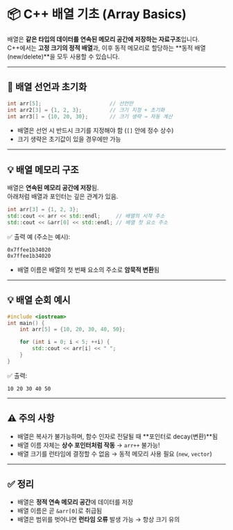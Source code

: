 # 📦 C++ 배열 기초 (Array Basics)

배열은 **같은 타입의 데이터를 연속된 메모리 공간에 저장하는 자료구조**입니다.  
C++에서는 **고정 크기의 정적 배열**과, 이후 동적 메모리로 할당하는 **동적 배열(new/delete)**을 모두 사용할 수 있습니다.

---

## 📌 배열 선언과 초기화

```cpp
int arr[5];                      // 선언만
int arr2[3] = {1, 2, 3};         // 크기 지정 + 초기화
int arr3[] = {10, 20, 30};       // 크기 생략 → 자동 계산
```

- 배열은 선언 시 반드시 크기를 지정해야 함 (`[]` 안에 정수 상수)
- 크기 생략은 초기값이 있을 경우에만 가능

---

## 💡 배열 메모리 구조

배열은 **연속된 메모리 공간에 저장**됨.  
아래처럼 배열과 포인터는 깊은 관계가 있음.

```cpp
int arr[3] = {1, 2, 3};
std::cout << arr << std::endl;     // 배열의 시작 주소
std::cout << &arr[0] << std::endl; // 배열 첫 요소 주소
```

✅ 출력 예 (주소는 예시):
```
0x7ffee1b34020
0x7ffee1b34020
```

- 배열 이름은 배열의 첫 번째 요소의 주소로 **암묵적 변환**됨

---

## 💡 배열 순회 예시

```cpp
#include <iostream>
int main() {
    int arr[5] = {10, 20, 30, 40, 50};

    for (int i = 0; i < 5; ++i) {
        std::cout << arr[i] << " ";
    }
}
```

✅ 출력:
```
10 20 30 40 50
```

---

## ⚠️ 주의 사항

- 배열은 복사가 불가능하며, 함수 인자로 전달될 때 **포인터로 decay(변환)**됨
- 배열 이름 자체는 **상수 포인터처럼 작동** → `arr++` 불가능!
- 배열 크기를 런타임에 결정할 수 없음 → 동적 메모리 사용 필요 (`new`, `vector`)

---

## ✅ 정리

- 배열은 **정적 연속 메모리 공간**에 데이터를 저장
- 배열 이름은 곧 `&arr[0]`로 취급됨
- 배열은 범위를 벗어나면 **런타임 오류** 발생 가능 → 항상 크기 유의
